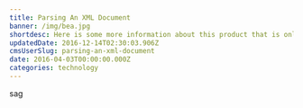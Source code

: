 ```yaml
---
title: Parsing An XML Document
banner: /img/bea.jpg
shortdesc: Here is some more information about this product that is only revealed once clicked on.
updatedDate: 2016-12-14T02:30:03.906Z
cmsUserSlug: parsing-an-xml-document
date: 2016-04-03T00:00:00.000Z
categories: technology
---
```


sag